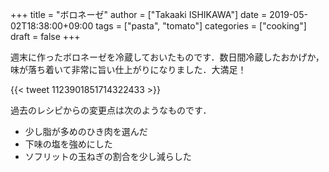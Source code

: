 +++
title = "ボロネーゼ"
author = ["Takaaki ISHIKAWA"]
date = 2019-05-02T18:38:00+09:00
tags = ["pasta", "tomato"]
categories = ["cooking"]
draft = false
+++

週末に作ったボロネーゼを冷蔵しておいたものです．数日間冷蔵したおかげか，味が落ち着いて非常に旨い仕上がりになりました．大満足！

{{< tweet 1123901851714322433 >}}

過去のレシピからの変更点は次のようなものです．

-   少し脂が多めのひき肉を選んだ
-   下味の塩を強めにした
-   ソフリットの玉ねぎの割合を少し減らした
